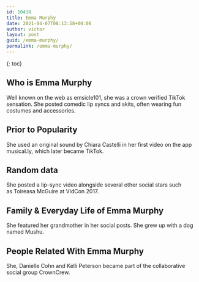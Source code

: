 ```yaml
---
id: 10438
title: Emma Murphy
date: 2021-04-07T08:13:58+00:00
author: victor
layout: post
guid: /emma-murphy/
permalink: /emma-murphy/
---
```



{: toc}


## Who is Emma Murphy



Well known on the web as emsicle101, she was a crown verified TikTok sensation. She posted comedic lip syncs and skits, often wearing fun costumes and accessories. 

                
                
                
## Prior to Popularity



She used an original sound by Chiara Castelli in her first video on the app musical.ly, which later became TikTok. 

                
                
                
## Random data



She posted a lip-sync video alongside several other social stars such as Toireasa McGuire at VidCon 2017. 

                
                
                
## Family & Everyday Life of Emma Murphy



She featured her grandmother in her social posts. She grew up with a dog named Mushu.

                
                
                
## People Related With Emma Murphy



She, Danielle Cohn and Kelli Peterson became part of the collaborative social group CrownCrew. 

                
              
            
          
          
          